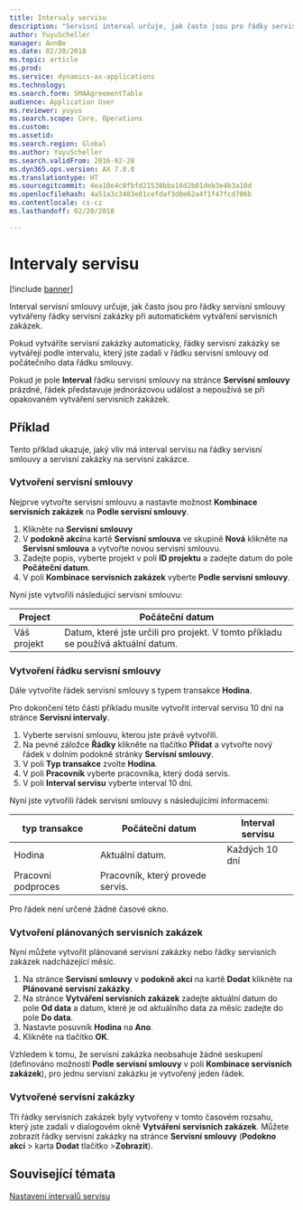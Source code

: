 ```yaml
---
title: Intervaly servisu
description: "Servisní interval určuje, jak často jsou pro řádky servisní smlouvy vytvářeny řádky servisní zakázky při automatickém vytváření servisních zakázek."
author: YuyuScheller
manager: AnnBe
ms.date: 02/20/2018
ms.topic: article
ms.prod: 
ms.service: dynamics-ax-applications
ms.technology: 
ms.search.form: SMAAgreementTable
audience: Application User
ms.reviewer: yuyus
ms.search.scope: Core, Operations
ms.custom: 
ms.assetid: 
ms.search.region: Global
ms.author: YuyuScheller
ms.search.validFrom: 2016-02-28
ms.dyn365.ops.version: AX 7.0.0
ms.translationtype: HT
ms.sourcegitcommit: 4ea10e4c0fbfd21538bba16d2b01deb3e4b3a10d
ms.openlocfilehash: 4a51a3c3483e81cefdaf3d8e62a4f1f47fcd706b
ms.contentlocale: cs-cz
ms.lasthandoff: 02/20/2018

---
```


# <a name="service-intervals"></a>Intervaly servisu

[!include [banner](../includes/banner.md)]

Interval servisní smlouvy určuje, jak často jsou pro řádky servisní smlouvy vytvářeny řádky servisní zakázky při automatickém vytváření servisních zakázek.

Pokud vytváříte servisní zakázky automaticky, řádky servisní zakázky se vytvářejí podle intervalu, který jste zadali v řádku servisní smlouvy od počátečního data řádku smlouvy.

Pokud je pole **Interval** řádku servisní smlouvy na stránce **Servisní smlouvy** prázdné, řádek představuje jednorázovou událost a nepoužívá se při opakovaném vytváření servisních zakázek.

## <a name="example"></a>Příklad

Tento příklad ukazuje, jaký vliv má interval servisu na řádky servisní smlouvy a servisní zakázky na servisní zakázce.

### <a name="create-a-service-agreement"></a>Vytvoření servisní smlouvy

Nejprve vytvořte servisní smlouvu a nastavte možnost **Kombinace servisních zakázek** na **Podle servisní smlouvy**.

1. Klikněte na **Servisní smlouvy**
2. V **podokně akcí**na kartě **Servisní smlouva** ve skupině **Nová** klikněte na **Servisní smlouva** a vytvořte novou servisní smlouvu.
3. Zadejte popis, vyberte projekt v poli **ID projektu** a zadejte datum do pole **Počáteční datum**.
4. V poli **Kombinace servisních zakázek** vyberte **Podle servisní smlouvy**.

Nyní jste vytvořili následující servisní smlouvu:

| Project      | Počáteční datum                                                                         |
|--------------|------------------------------------------------------------------------------------|
| Váš projekt | Datum, které jste určili pro projekt. V tomto příkladu se používá aktuální datum. |

### <a name="create-a-service-agreement-line"></a>Vytvoření řádku servisní smlouvy

Dále vytvoříte řádek servisní smlouvy s typem transakce **Hodina**.

Pro dokončení této části příkladu musíte vytvořit interval servisu 10 dní na stránce **Servisní intervaly**. 

1. Vyberte servisní smlouvu, kterou jste právě vytvořili. 
2. Na pevné záložce **Řádky** klikněte na tlačítko **Přidat** a vytvořte nový řádek v dolním podokně stránky **Servisní smlouvy**.
3. V poli **Typ transakce** zvolte **Hodina**.
4. V poli **Pracovník** vyberte pracovníka, který dodá servis.
5. V poli **Interval servisu** vyberte interval 10 dní.

Nyní jste vytvořili řádek servisní smlouvy s následujícími informacemi:

| typ transakce | Počáteční datum                               | Interval servisu |
|------------------|------------------------------------------|------------------|
| Hodina             | Aktuální datum.                        | Každých 10 dní    |
| Pracovní podproces           | Pracovník, který provede servis. |                  |

Pro řádek není určené žádné časové okno. 

### <a name="create-planned-service-orders"></a>Vytvoření plánovaných servisních zakázek

Nyní můžete vytvořit plánované servisní zakázky nebo řádky servisních zakázek nadcházející měsíc.

1. Na stránce **Servisní smlouvy** v **podokně akcí** na kartě **Dodat** klikněte na **Plánované servisní zakázky**.
2. Na stránce **Vytváření servisních zakázek** zadejte aktuální datum do pole **Od data** a datum, které je od aktuálního data za měsíc zadejte do pole **Do data**.
3. Nastavte posuvník **Hodina** na **Ano**. 
4. Klikněte na tlačítko **OK**.

Vzhledem k tomu, že servisní zakázka neobsahuje žádné seskupení (definováno možností **Podle servisní smlouvy** v poli **Kombinace servisních zakázek**), pro jednu servisní zakázku je vytvořený jeden řádek.

### <a name="service-orders-created"></a>Vytvořené servisní zakázky

Tři řádky servisních zakázek byly vytvořeny v tomto časovém rozsahu, který jste zadali v dialogovém okně **Vytváření servisních zakázek**. Můžete zobrazit řádky servisní zakázky na stránce **Servisní smlouvy** (**Podokno akcí** \> karta **Dodat** tlačítko \>**Zobrazit**).

## <a name="related-topics"></a>Související témata

[Nastavení intervalů servisu](set-up-service-intervals.md)  


